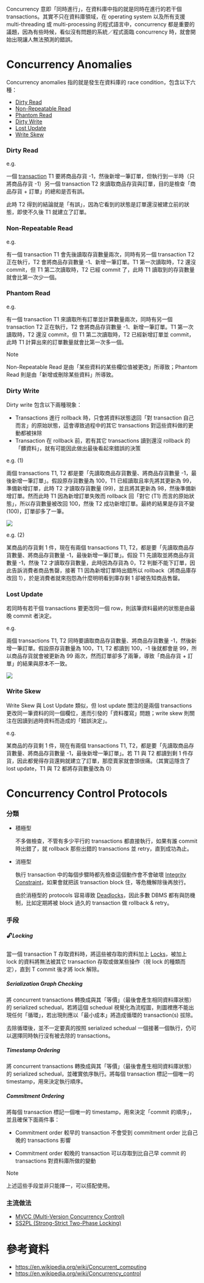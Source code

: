 Concurrency 意即「同時進行」，在資料庫中指的就是同時在進行的若干個 transactions。其實不只在資料庫領域，在 operating system 以及所有支援 multi-threading 或 multi-processing 的程式語言中，concurrency 都是重要的議題，因為有些時候，看似沒有問題的系統／程式面臨 concurrency 時，就會開始出現讓人無法預測的錯誤。

# Concurrency Anomalies

Concurrency anomalies 指的就是發生在資料庫的 race condition，包含以下六種：

- [Dirty Read](<#Dirty Read>)
- [Non-Repeatable Read](<#Non-Repeatable Read>)
- [Phantom Read](<#Phantom Read>)
- [Dirty Write](<#Dirty Write>)
- [Lost Update](<#Lost Update>)
- [Write Skew](<#Write Skew>)

### Dirty Read

e.g.

一個 [transaction](</Database/0 - Introduction.md#Database Transaction>) T1 要將商品存貨 -1，然後新增一筆訂單，但執行到一半時（只將商品存貨 -1）另一個 transaction T2 來讀取商品存貨與訂單，目的是檢查「商品存貨 + 訂單」的總和是否有誤。

此時 T2 得到的結論就是「有誤」，因為它看到的狀態是訂單還沒被建立前的狀態，即使不久後 T1 就建立了訂單。

### Non-Repeatable Read

e.g.

有一個 transaction T1 會先後讀取存貨數量兩次，同時有另一個 transaction T2 正在執行，T2 會將商品存貨數量 -1、新增一筆訂單。T1 第一次讀取時，T2 還沒 commit，但 T1 第二次讀取時，T2 已經 commit 了，此時 T1 讀取到的存貨數量就會比第一次少一個。

### Phantom Read

e.g.

有一個 transaction T1 來讀取所有訂單並計算數量兩次，同時有另一個 transaction T2 正在執行，T2 會將商品存貨數量 -1、新增一筆訂單。T1 第一次讀取時，T2 還沒 commit，但 T1 第二次讀取時，T2 已經新增訂單並 commit，此時 T1 計算出來的訂單數量就會比第一次多一個。

>[!Note]
>Non-Repeatable Read 是由「某些資料的某些欄位值被更改」所導致；Phantom Read 則是由「新增或刪除某些資料」所導致。

### Dirty Write

Dirty write 包含以下兩種現象：

- Transactions 進行 rollback 時，只會將資料狀態退回「對 transaction 自己而言」的原始狀態，這會導致過程中的其它 transactions 對這些資料做的更動都被抹除
- Transaction 在 rollback 前，若有其它 transactions 讀到還沒 rollback 的「髒資料」，就有可能因此做出最後看起來錯誤的決策

e.g. (1)

兩個 transactions T1, T2 都是要「先讀取商品存貨數量、將商品存貨數量 -1，最後新增一筆訂單」。假設原存貨數量為 100，T1 已經讀取且率先將其更新為 99，準備新增訂單，此時 T2 才讀取存貨數量 (99)，並且將其更新為 98，然後準備新增訂單。然而此時 T1 因為新增訂單失敗而 rollback 回「對它 (T1) 而言的原始狀態」，所以存貨數量被改回 100，然後 T2 成功新增訂單。最終的結果是存貨不變 (100)，訂單卻多了一筆。

![](<https://raw.githubusercontent.com/Jamison-Chen/KM-software/master/img/dirty_write.png>)

e.g. (2)

某商品的存貨剩 1 件，現在有兩個 transactions T1, T2，都是要「先讀取商品存貨數量、將商品存貨數量 -1，最後新增一筆訂單」。假設 T1 先讀取並將商品存貨數量 -1，然後 T2 才讀取存貨數量，此時因為存貨為 0，T2 判斷不能下訂單，因此告訴消費者商品售罄，接著 T1 因為新增訂單時出錯所以 rollback（將商品庫存改回 1），於是消費者就來抱怨為什麼明明看到庫存剩 1 卻被告知商品售罄。

### Lost Update

若同時有若干個 transactions 要更改同一個 row，則該筆資料最終的狀態是由最晚 commit 者決定。

e.g.

兩個 transactions T1, T2 同時要讀取商品存貨數量、將商品存貨數量 -1，然後新增一筆訂單。假設原存貨數量為 100，T1, T2 都讀到 100，-1 後就都會是 99，所以商品存貨就會被更新為 99 兩次，然而訂單卻多了兩筆，導致「商品存貨 + 訂單」的結果與原本不一致。

![](<https://raw.githubusercontent.com/Jamison-Chen/KM-software/master/img/lost_update.png>)

### Write Skew

Write Skew 與 Lost Update 類似，但 lost update 關注的是兩個 transactions 更改同一筆資料的同一個欄位，進而引發的「資料覆寫」問題；write skew 則關注在因讀到過時資料而造成的「錯誤決定」。

e.g.

某商品的存貨剩 1 件，現在有兩個 transactions T1, T2，都是要「先讀取商品存貨數量、將商品存貨數量 -1，最後新增一筆訂單」。若 T1 與 T2 都讀到剩 1 件存貨，因此都覺得存貨還夠就建立了訂單，那麼賣家就會頭很痛。（其實這隱含了 lost update，T1 與 T2 都將存貨數量改為 0）

# Concurrency Control Protocols

### 分類

- 積極型

    不多做檢查，不管有多少平行的 transactions 都直接執行，如果有誰 commit 時出錯了，就 rollback 那些出錯的 transactions 並 retry，直到成功為止。

- 消極型

    執行 transaction 中的每個步驟時都先檢查這個動作會不會破壞 [Integrity Constraint](</Database/Integrity Constraint.md>)，如果會就把該 transaction block 住，等危機解除後再放行。

    由於消極型的 protocols 容易導致 [Deadlocks](</Operating System/Deadlocks.md>)，因此多數 DBMS 都有與防機制，比如定期將被 block 過久的 transaction 做 rollback & retry。

### 手段

##### 🔓 Locking

當一個 transaction T 存取資料時，將這些被存取的資料加上 [Locks](</Database/Locks.md>)，被加上 lock 的資料將無法被其它 transaction 存取或做某些操作（視 lock 的種類而定），直到 T commit 後才將 lock 解除。

##### Serialization Graph Checking

將 concurrent transactions 轉換成與其「等價」（最後會產生相同資料庫狀態）的 serialized schedual，若將這個 schedual 視覺化為流程圖，則圖裡應不能出現任何「循環」，若出現則應以「最小成本」將造成循環的 transaction(s) 拔除。

去除循環後，並不一定要真的按照 serialized schedual 一個接著一個執行，仍可以選擇同時執行沒有被去除的 transactions。

##### Timestamp Ordering

將 concurrent transactions 轉換成與其「等價」（最後會產生相同資料庫狀態）的 serialized schedual，並確實依序執行。將每個 transaction 標記一個唯一的 timestamp，用來決定執行順序。

##### Commitment Ordering

將每個 transaction 標記一個唯一的 timestamp，用來決定「commit 的順序」，並且確保下面兩件事：

- Commitment order 較早的 transaction 不會受到 commitment order 比自己晚的 transactions 影響

- Commitment order 較晚的 transaction 可以存取到比自己早 commit 的 transactions 對資料庫所做的變動

>[!Note]
>上述這些手段並非只能擇一，可以搭配使用。

### 主流做法

- [MVCC (Multi-Version Concurrency Control)](</Database/MVCC vs. SS2PL.md#MVCC>)
- [SS2PL (Strong-Strict Two-Phase Locking)](</Database/MVCC vs. SS2PL.md#SS2PL>)

# 參考資料

- <https://en.wikipedia.org/wiki/Concurrent_computing>
- <https://en.wikipedia.org/wiki/Concurrency_control>
